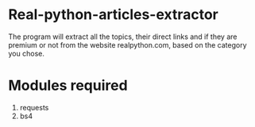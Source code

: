 # Real-python-articles-extractor
The program will extract all the topics, their direct links and if they are premium or not from the website realpython.com, based on the category you chose.


# Modules required
1) requests
2) bs4
